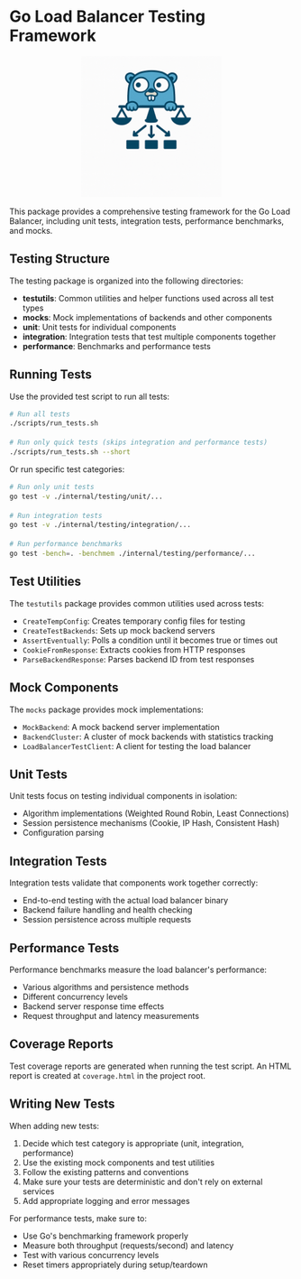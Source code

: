 # Go Load Balancer Testing Framework

<p align="center">
  <img src="../../docs/images/logo.png" alt="Go Load Balancer Logo" width="250">
</p>

This package provides a comprehensive testing framework for the Go Load Balancer, including unit tests, integration tests, performance benchmarks, and mocks.

## Testing Structure

The testing package is organized into the following directories:

- **testutils**: Common utilities and helper functions used across all test types
- **mocks**: Mock implementations of backends and other components
- **unit**: Unit tests for individual components
- **integration**: Integration tests that test multiple components together
- **performance**: Benchmarks and performance tests

## Running Tests

Use the provided test script to run all tests:

```bash
# Run all tests
./scripts/run_tests.sh

# Run only quick tests (skips integration and performance tests)
./scripts/run_tests.sh --short
```

Or run specific test categories:

```bash
# Run only unit tests
go test -v ./internal/testing/unit/...

# Run integration tests
go test -v ./internal/testing/integration/...

# Run performance benchmarks
go test -bench=. -benchmem ./internal/testing/performance/...
```

## Test Utilities

The `testutils` package provides common utilities used across tests:

- `CreateTempConfig`: Creates temporary config files for testing
- `CreateTestBackends`: Sets up mock backend servers
- `AssertEventually`: Polls a condition until it becomes true or times out
- `CookieFromResponse`: Extracts cookies from HTTP responses
- `ParseBackendResponse`: Parses backend ID from test responses

## Mock Components

The `mocks` package provides mock implementations:

- `MockBackend`: A mock backend server implementation
- `BackendCluster`: A cluster of mock backends with statistics tracking
- `LoadBalancerTestClient`: A client for testing the load balancer

## Unit Tests

Unit tests focus on testing individual components in isolation:

- Algorithm implementations (Weighted Round Robin, Least Connections)
- Session persistence mechanisms (Cookie, IP Hash, Consistent Hash)
- Configuration parsing

## Integration Tests

Integration tests validate that components work together correctly:

- End-to-end testing with the actual load balancer binary
- Backend failure handling and health checking
- Session persistence across multiple requests

## Performance Tests

Performance benchmarks measure the load balancer's performance:

- Various algorithms and persistence methods
- Different concurrency levels
- Backend server response time effects
- Request throughput and latency measurements

## Coverage Reports

Test coverage reports are generated when running the test script. An HTML report is created at `coverage.html` in the project root.

## Writing New Tests

When adding new tests:

1. Decide which test category is appropriate (unit, integration, performance)
2. Use the existing mock components and test utilities
3. Follow the existing patterns and conventions
4. Make sure your tests are deterministic and don't rely on external services
5. Add appropriate logging and error messages

For performance tests, make sure to:
- Use Go's benchmarking framework properly
- Measure both throughput (requests/second) and latency
- Test with various concurrency levels
- Reset timers appropriately during setup/teardown 